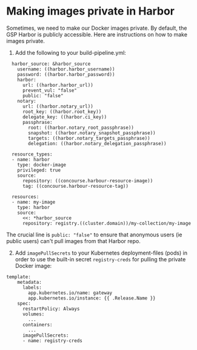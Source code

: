 Making images private in Harbor
===============================

Sometimes, we need to make our Docker images private. By default, the GSP Harbor
is publicly accessible. Here are instructions on how to make images
private.

1. Add the following to your build-pipeline.yml:

```
  harbor_source: &harbor_source
    username: ((harbor.harbor_username))
    password: ((harbor.harbor_password))
    harbor:
      url: ((harbor.harbor_url))
      prevent_vul: "false"
      public: "false"
    notary:
      url: ((harbor.notary_url))
      root_key: ((harbor.root_key))
      delegate_key: ((harbor.ci_key))
      passphrase:
        root: ((harbor.notary_root_passphrase))
        snapshot: ((harbor.notary_snapshot_passphrase))
        targets: ((harbor.notary_targets_passphrase))
        delegation: ((harbor.notary_delegation_passphrase))

  resource_types:
  - name: harbor
    type: docker-image
    privileged: true
    source:
      repository: ((concourse.harbour-resource-image))
      tag: ((concourse.harbour-resource-tag))

  resources:
  - name: my-image
    type: harbor
    source:
      <<: *harbor_source
      repository: registry.((cluster.domain))/my-collection/my-image
```

The crucial line is `public: "false"` to ensure that anonymous users (ie
public users) can't pull images from that Harbor repo.

2. Add `imagePullSecrets` to your Kubernetes deployment-files (pods) in order to use the
   built-in secret `registry-creds` for pulling the private Docker
   image:

```
template:
    metadata:
      labels:
        app.kubernetes.io/name: gateway
        app.kubernetes.io/instance: {{ .Release.Name }}
    spec:
      restartPolicy: Always
      volumes:
        ...
      containers:
        ...
      imagePullSecrets:
      - name: registry-creds
```
